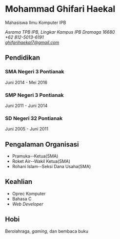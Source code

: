 # Mohammad Ghifari Haekal

Mahasiswa Ilmu Komputer IPB

*Asrama TPB IPB, Lingkar Kampus IPB Dramaga 16680\
+62 812-5013-6191\
ghifarihaekal7@gmail.com*

## Pendidikan

### SMA Negeri 3 Pontianak
Juni 2014 - Mei 2016

### SMP Negeri 3 Pontianak
Juni 2011 - Juni 2014

### SD Negeri 32 Pontianak
Juni 2005 - Juni 2011

## Pengalaman Organisasi

- Pramuka--Ketua(SMA)
- Roket Air--Wakil Ketua(SMA)
- Rohani Islam--Seksi Dana Usaha(SMA)

## Keahlian

- Oprec Komputer
- Bahasa C
- *Web Developer*

## Hobi

Berolahraga, *gaming*, dan bembaca buku

